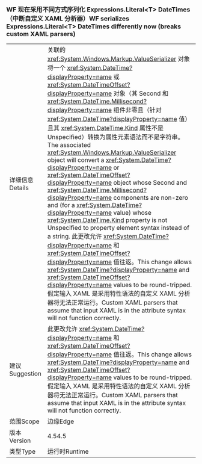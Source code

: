 ### <a name="wf-serializes-expressionsliterallttgt-datetimes-differently-now-breaks-custom-xaml-parsers"></a><span data-ttu-id="572f0-101">WF 现在采用不同方式序列化 Expressions.Literal&lt;T&gt; DateTimes（中断自定义 XAML 分析器）</span><span class="sxs-lookup"><span data-stu-id="572f0-101">WF serializes Expressions.Literal&lt;T&gt; DateTimes differently now (breaks custom XAML parsers)</span></span>

|   |   |
|---|---|
|<span data-ttu-id="572f0-102">详细信息</span><span class="sxs-lookup"><span data-stu-id="572f0-102">Details</span></span>|<span data-ttu-id="572f0-103">关联的 <xref:System.Windows.Markup.ValueSerializer> 对象将一个 <xref:System.DateTime?displayProperty=name> 或 <xref:System.DateTimeOffset?displayProperty=name> 对象（其 Second 和 <xref:System.DateTime.Millisecond?displayProperty=name> 组件非零且（针对 <xref:System.DateTime?displayProperty=name> 值）且其 <xref:System.DateTime.Kind> 属性不是 Unspecified）转换为属性元素语法而不是字符串。</span><span class="sxs-lookup"><span data-stu-id="572f0-103">The associated <xref:System.Windows.Markup.ValueSerializer> object will convert a <xref:System.DateTime?displayProperty=name> or <xref:System.DateTimeOffset?displayProperty=name> object whose Second and <xref:System.DateTime.Millisecond?displayProperty=name> components are non-zero and (for a <xref:System.DateTime?displayProperty=name> value) whose <xref:System.DateTime.Kind> property is not Unspecified to property element syntax instead of a string.</span></span> <span data-ttu-id="572f0-104">此更改允许 <xref:System.DateTime?displayProperty=name> 和 <xref:System.DateTimeOffset?displayProperty=name> 值往返。</span><span class="sxs-lookup"><span data-stu-id="572f0-104">This change allows <xref:System.DateTime?displayProperty=name> and <xref:System.DateTimeOffset?displayProperty=name> values to be round-tripped.</span></span> <span data-ttu-id="572f0-105">假定输入 XAML 是采用特性语法的自定义 XAML 分析器将无法正常运行。</span><span class="sxs-lookup"><span data-stu-id="572f0-105">Custom XAML parsers that assume that input XAML is in the attribute syntax will not function correctly.</span></span>|
|<span data-ttu-id="572f0-106">建议</span><span class="sxs-lookup"><span data-stu-id="572f0-106">Suggestion</span></span>|<span data-ttu-id="572f0-107">此更改允许 <xref:System.DateTime?displayProperty=name> 和 <xref:System.DateTimeOffset?displayProperty=name> 值往返。</span><span class="sxs-lookup"><span data-stu-id="572f0-107">This change allows <xref:System.DateTime?displayProperty=name> and <xref:System.DateTimeOffset?displayProperty=name> values to be round-tripped.</span></span> <span data-ttu-id="572f0-108">假定输入 XAML 是采用特性语法的自定义 XAML 分析器将无法正常运行。</span><span class="sxs-lookup"><span data-stu-id="572f0-108">Custom XAML parsers that assume that input XAML is in the attribute syntax will not function correctly.</span></span>|
|<span data-ttu-id="572f0-109">范围</span><span class="sxs-lookup"><span data-stu-id="572f0-109">Scope</span></span>|<span data-ttu-id="572f0-110">边缘</span><span class="sxs-lookup"><span data-stu-id="572f0-110">Edge</span></span>|
|<span data-ttu-id="572f0-111">版本</span><span class="sxs-lookup"><span data-stu-id="572f0-111">Version</span></span>|<span data-ttu-id="572f0-112">4.5</span><span class="sxs-lookup"><span data-stu-id="572f0-112">4.5</span></span>|
|<span data-ttu-id="572f0-113">类型</span><span class="sxs-lookup"><span data-stu-id="572f0-113">Type</span></span>|<span data-ttu-id="572f0-114">运行时</span><span class="sxs-lookup"><span data-stu-id="572f0-114">Runtime</span></span>|

